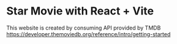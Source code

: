 # Star Movie with React + Vite

This website is created by consuming API provided by TMDB
https://developer.themoviedb.org/reference/intro/getting-started

